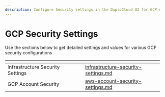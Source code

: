 ```yaml
---
description: Configure Security settings in the DuploCloud UI for GCP users
---
```


# GCP Security Settings

Use the sections below to get detailed settings and values for various GCP security configurations

<table data-view="cards"><thead><tr><th></th><th></th><th></th><th data-hidden data-card-target data-type="content-ref"></th></tr></thead><tbody><tr><td>Infrastructure Security Settings</td><td></td><td></td><td><a href="infrastructure-security-settings.md">infrastructure-security-settings.md</a></td></tr><tr><td>GCP Account Security</td><td></td><td></td><td><a href="aws-account-security-settings.md">aws-account-security-settings.md</a></td></tr></tbody></table>
